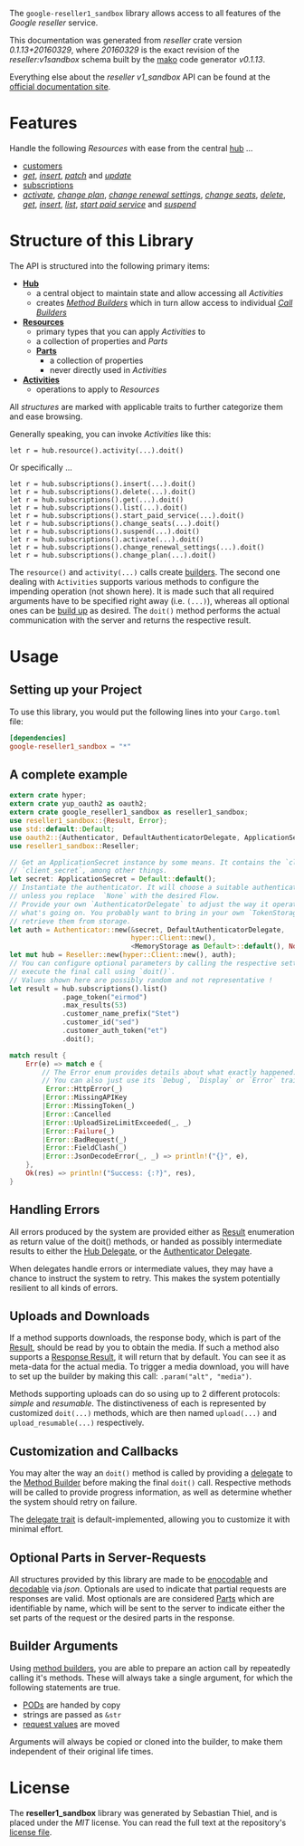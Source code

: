 <!---
DO NOT EDIT !
This file was generated automatically from 'src/mako/api/README.md.mako'
DO NOT EDIT !
-->
The `google-reseller1_sandbox` library allows access to all features of the *Google reseller* service.

This documentation was generated from *reseller* crate version *0.1.13+20160329*, where *20160329* is the exact revision of the *reseller:v1sandbox* schema built by the [mako](http://www.makotemplates.org/) code generator *v0.1.13*.

Everything else about the *reseller* *v1_sandbox* API can be found at the
[official documentation site](https://developers.google.com/google-apps/reseller/).
# Features

Handle the following *Resources* with ease from the central [hub](http://byron.github.io/google-apis-rs/google_reseller1_sandbox/struct.Reseller.html) ... 

* [customers](http://byron.github.io/google-apis-rs/google_reseller1_sandbox/struct.Customer.html)
 * [*get*](http://byron.github.io/google-apis-rs/google_reseller1_sandbox/struct.CustomerGetCall.html), [*insert*](http://byron.github.io/google-apis-rs/google_reseller1_sandbox/struct.CustomerInsertCall.html), [*patch*](http://byron.github.io/google-apis-rs/google_reseller1_sandbox/struct.CustomerPatchCall.html) and [*update*](http://byron.github.io/google-apis-rs/google_reseller1_sandbox/struct.CustomerUpdateCall.html)
* [subscriptions](http://byron.github.io/google-apis-rs/google_reseller1_sandbox/struct.Subscription.html)
 * [*activate*](http://byron.github.io/google-apis-rs/google_reseller1_sandbox/struct.SubscriptionActivateCall.html), [*change plan*](http://byron.github.io/google-apis-rs/google_reseller1_sandbox/struct.SubscriptionChangePlanCall.html), [*change renewal settings*](http://byron.github.io/google-apis-rs/google_reseller1_sandbox/struct.SubscriptionChangeRenewalSettingCall.html), [*change seats*](http://byron.github.io/google-apis-rs/google_reseller1_sandbox/struct.SubscriptionChangeSeatCall.html), [*delete*](http://byron.github.io/google-apis-rs/google_reseller1_sandbox/struct.SubscriptionDeleteCall.html), [*get*](http://byron.github.io/google-apis-rs/google_reseller1_sandbox/struct.SubscriptionGetCall.html), [*insert*](http://byron.github.io/google-apis-rs/google_reseller1_sandbox/struct.SubscriptionInsertCall.html), [*list*](http://byron.github.io/google-apis-rs/google_reseller1_sandbox/struct.SubscriptionListCall.html), [*start paid service*](http://byron.github.io/google-apis-rs/google_reseller1_sandbox/struct.SubscriptionStartPaidServiceCall.html) and [*suspend*](http://byron.github.io/google-apis-rs/google_reseller1_sandbox/struct.SubscriptionSuspendCall.html)




# Structure of this Library

The API is structured into the following primary items:

* **[Hub](http://byron.github.io/google-apis-rs/google_reseller1_sandbox/struct.Reseller.html)**
    * a central object to maintain state and allow accessing all *Activities*
    * creates [*Method Builders*](http://byron.github.io/google-apis-rs/google_reseller1_sandbox/trait.MethodsBuilder.html) which in turn
      allow access to individual [*Call Builders*](http://byron.github.io/google-apis-rs/google_reseller1_sandbox/trait.CallBuilder.html)
* **[Resources](http://byron.github.io/google-apis-rs/google_reseller1_sandbox/trait.Resource.html)**
    * primary types that you can apply *Activities* to
    * a collection of properties and *Parts*
    * **[Parts](http://byron.github.io/google-apis-rs/google_reseller1_sandbox/trait.Part.html)**
        * a collection of properties
        * never directly used in *Activities*
* **[Activities](http://byron.github.io/google-apis-rs/google_reseller1_sandbox/trait.CallBuilder.html)**
    * operations to apply to *Resources*

All *structures* are marked with applicable traits to further categorize them and ease browsing.

Generally speaking, you can invoke *Activities* like this:

```Rust,ignore
let r = hub.resource().activity(...).doit()
```

Or specifically ...

```ignore
let r = hub.subscriptions().insert(...).doit()
let r = hub.subscriptions().delete(...).doit()
let r = hub.subscriptions().get(...).doit()
let r = hub.subscriptions().list(...).doit()
let r = hub.subscriptions().start_paid_service(...).doit()
let r = hub.subscriptions().change_seats(...).doit()
let r = hub.subscriptions().suspend(...).doit()
let r = hub.subscriptions().activate(...).doit()
let r = hub.subscriptions().change_renewal_settings(...).doit()
let r = hub.subscriptions().change_plan(...).doit()
```

The `resource()` and `activity(...)` calls create [builders][builder-pattern]. The second one dealing with `Activities` 
supports various methods to configure the impending operation (not shown here). It is made such that all required arguments have to be 
specified right away (i.e. `(...)`), whereas all optional ones can be [build up][builder-pattern] as desired.
The `doit()` method performs the actual communication with the server and returns the respective result.

# Usage

## Setting up your Project

To use this library, you would put the following lines into your `Cargo.toml` file:

```toml
[dependencies]
google-reseller1_sandbox = "*"
```

## A complete example

```Rust
extern crate hyper;
extern crate yup_oauth2 as oauth2;
extern crate google_reseller1_sandbox as reseller1_sandbox;
use reseller1_sandbox::{Result, Error};
use std::default::Default;
use oauth2::{Authenticator, DefaultAuthenticatorDelegate, ApplicationSecret, MemoryStorage};
use reseller1_sandbox::Reseller;

// Get an ApplicationSecret instance by some means. It contains the `client_id` and 
// `client_secret`, among other things.
let secret: ApplicationSecret = Default::default();
// Instantiate the authenticator. It will choose a suitable authentication flow for you, 
// unless you replace  `None` with the desired Flow.
// Provide your own `AuthenticatorDelegate` to adjust the way it operates and get feedback about 
// what's going on. You probably want to bring in your own `TokenStorage` to persist tokens and
// retrieve them from storage.
let auth = Authenticator::new(&secret, DefaultAuthenticatorDelegate,
                              hyper::Client::new(),
                              <MemoryStorage as Default>::default(), None);
let mut hub = Reseller::new(hyper::Client::new(), auth);
// You can configure optional parameters by calling the respective setters at will, and
// execute the final call using `doit()`.
// Values shown here are possibly random and not representative !
let result = hub.subscriptions().list()
             .page_token("eirmod")
             .max_results(53)
             .customer_name_prefix("Stet")
             .customer_id("sed")
             .customer_auth_token("et")
             .doit();

match result {
    Err(e) => match e {
        // The Error enum provides details about what exactly happened.
        // You can also just use its `Debug`, `Display` or `Error` traits
         Error::HttpError(_)
        |Error::MissingAPIKey
        |Error::MissingToken(_)
        |Error::Cancelled
        |Error::UploadSizeLimitExceeded(_, _)
        |Error::Failure(_)
        |Error::BadRequest(_)
        |Error::FieldClash(_)
        |Error::JsonDecodeError(_, _) => println!("{}", e),
    },
    Ok(res) => println!("Success: {:?}", res),
}

```
## Handling Errors

All errors produced by the system are provided either as [Result](http://byron.github.io/google-apis-rs/google_reseller1_sandbox/enum.Result.html) enumeration as return value of 
the doit() methods, or handed as possibly intermediate results to either the 
[Hub Delegate](http://byron.github.io/google-apis-rs/google_reseller1_sandbox/trait.Delegate.html), or the [Authenticator Delegate](http://byron.github.io/google-apis-rs/google_reseller1_sandbox/../yup-oauth2/trait.AuthenticatorDelegate.html).

When delegates handle errors or intermediate values, they may have a chance to instruct the system to retry. This 
makes the system potentially resilient to all kinds of errors.

## Uploads and Downloads
If a method supports downloads, the response body, which is part of the [Result](http://byron.github.io/google-apis-rs/google_reseller1_sandbox/enum.Result.html), should be
read by you to obtain the media.
If such a method also supports a [Response Result](http://byron.github.io/google-apis-rs/google_reseller1_sandbox/trait.ResponseResult.html), it will return that by default.
You can see it as meta-data for the actual media. To trigger a media download, you will have to set up the builder by making
this call: `.param("alt", "media")`.

Methods supporting uploads can do so using up to 2 different protocols: 
*simple* and *resumable*. The distinctiveness of each is represented by customized 
`doit(...)` methods, which are then named `upload(...)` and `upload_resumable(...)` respectively.

## Customization and Callbacks

You may alter the way an `doit()` method is called by providing a [delegate](http://byron.github.io/google-apis-rs/google_reseller1_sandbox/trait.Delegate.html) to the 
[Method Builder](http://byron.github.io/google-apis-rs/google_reseller1_sandbox/trait.CallBuilder.html) before making the final `doit()` call. 
Respective methods will be called to provide progress information, as well as determine whether the system should 
retry on failure.

The [delegate trait](http://byron.github.io/google-apis-rs/google_reseller1_sandbox/trait.Delegate.html) is default-implemented, allowing you to customize it with minimal effort.

## Optional Parts in Server-Requests

All structures provided by this library are made to be [enocodable](http://byron.github.io/google-apis-rs/google_reseller1_sandbox/trait.RequestValue.html) and 
[decodable](http://byron.github.io/google-apis-rs/google_reseller1_sandbox/trait.ResponseResult.html) via *json*. Optionals are used to indicate that partial requests are responses 
are valid.
Most optionals are are considered [Parts](http://byron.github.io/google-apis-rs/google_reseller1_sandbox/trait.Part.html) which are identifiable by name, which will be sent to 
the server to indicate either the set parts of the request or the desired parts in the response.

## Builder Arguments

Using [method builders](http://byron.github.io/google-apis-rs/google_reseller1_sandbox/trait.CallBuilder.html), you are able to prepare an action call by repeatedly calling it's methods.
These will always take a single argument, for which the following statements are true.

* [PODs][wiki-pod] are handed by copy
* strings are passed as `&str`
* [request values](http://byron.github.io/google-apis-rs/google_reseller1_sandbox/trait.RequestValue.html) are moved

Arguments will always be copied or cloned into the builder, to make them independent of their original life times.

[wiki-pod]: http://en.wikipedia.org/wiki/Plain_old_data_structure
[builder-pattern]: http://en.wikipedia.org/wiki/Builder_pattern
[google-go-api]: https://github.com/google/google-api-go-client

# License
The **reseller1_sandbox** library was generated by Sebastian Thiel, and is placed 
under the *MIT* license.
You can read the full text at the repository's [license file][repo-license].

[repo-license]: https://github.com/Byron/google-apis-rs/LICENSE.md
